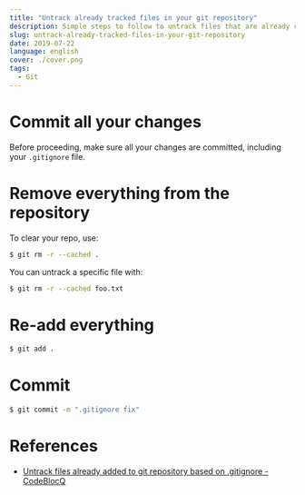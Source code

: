 ```yaml
---
title: "Untrack already tracked files in your git repository"
description: Simple steps to follow to untrack files that are already committed to your remote git repository.
slug: untrack-already-tracked-files-in-your-git-repository
date: 2019-07-22
language: english
cover: ./cover.png
tags: 
  - Git
---
```

# Commit all your changes
Before proceeding, make sure all your changes are committed, including your `.gitignore` file.

# Remove everything from the repository

To clear your repo, use:

```bash
$ git rm -r --cached .
```

You can untrack a specific file with:

```bash
$ git rm -r --cached foo.txt 
```

#  Re-add everything

```bash
$ git add .
```

# Commit

```bash
$ git commit -m ".gitignore fix"
```

# References
- [Untrack files already added to git repository based on .gitignore - CodeBlocQ](http://www.codeblocq.com/2016/01/Untrack-files-already-added-to-git-repository-based-on-gitignore/)
